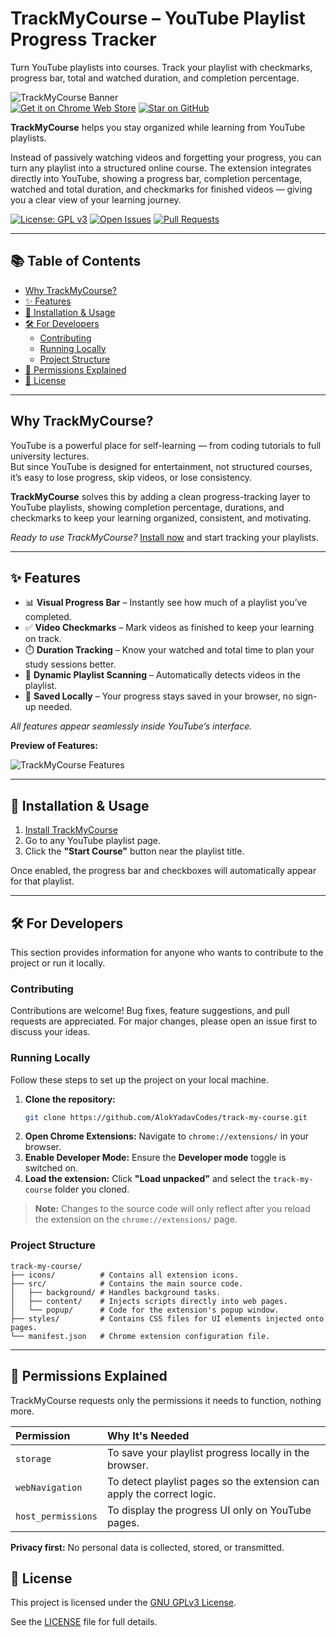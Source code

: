# TrackMyCourse – YouTube Playlist Progress Tracker

Turn YouTube playlists into courses. Track your playlist with checkmarks, progress bar, total and watched duration, and completion percentage.

![TrackMyCourse Banner](https://github.com/user-attachments/assets/642a93bb-9c8d-4e76-b452-537426eb9428)  
[![Get it on Chrome Web Store](https://img.shields.io/chrome-web-store/v/eojbembojnleniamokihimgjikmpahin?label=Chrome%20Web%20Store&logo=google-chrome&logoColor=white)](https://chromewebstore.google.com/detail/trackmycourse-track-youtu/eojbembojnleniamokihimgjikmpahin)
[![Star on GitHub](https://img.shields.io/github/stars/AlokYadavCodes/track-my-course?style=social)](https://github.com/AlokYadavCodes/track-my-course/stargazers)

**TrackMyCourse** helps you stay organized while learning from YouTube playlists.

Instead of passively watching videos and forgetting your progress, you can turn any playlist into a structured online course. The extension integrates directly into YouTube, showing a progress bar, completion percentage, watched and total duration, and checkmarks for finished videos — giving you a clear view of your learning journey.

[![License: GPL v3](https://img.shields.io/badge/License-GPLv3-blue.svg)](https://www.gnu.org/licenses/gpl-3.0) [![Open Issues](https://img.shields.io/github/issues/AlokYadavCodes/track-my-course)](https://github.com/AlokYadavCodes/track-my-course/issues) [![Pull Requests](https://img.shields.io/github/issues-pr/AlokYadavCodes/track-my-course)](https://github.com/AlokYadavCodes/track-my-course/pulls)

---

## 📚 Table of Contents

- [Why TrackMyCourse?](#why-trackmycourse)
- [✨ Features](#-features)
- [🚀 Installation & Usage](#-installation--usage)
- [🛠️ For Developers](#️-for-developers)
    - [Contributing](#contributing)
    - [Running Locally](#running-locally)
    - [Project Structure](#project-structure)
- [🔐 Permissions Explained](#-permissions-explained)
- [📜 License](#-license)

---

## Why TrackMyCourse?

YouTube is a powerful place for self-learning — from coding tutorials to full university lectures.  
But since YouTube is designed for entertainment, not structured courses, it’s easy to lose progress, skip videos, or lose consistency.

**TrackMyCourse** solves this by adding a clean progress-tracking layer to YouTube playlists, showing completion percentage, durations, and checkmarks to keep your learning organized, consistent, and motivating.

_Ready to use TrackMyCourse?_ [Install now](https://chromewebstore.google.com/detail/trackmycourse-track-youtu/eojbembojnleniamokihimgjikmpahin) and start tracking your playlists.

---

## ✨ Features

-   📊 **Visual Progress Bar** – Instantly see how much of a playlist you’ve completed.
-   ✅ **Video Checkmarks** – Mark videos as finished to keep your learning on track.
-   ⏱️ **Duration Tracking** – Know your watched and total time to plan your study sessions better.
-   🔄 **Dynamic Playlist Scanning** – Automatically detects videos in the playlist.
-   💾 **Saved Locally** – Your progress stays saved in your browser, no sign-up needed.

_All features appear seamlessly inside YouTube’s interface._

**Preview of Features:**

![TrackMyCourse Features](https://github.com/user-attachments/assets/8c127ea8-cd61-4033-bd51-6ad586f467b0)

---

## 🚀 Installation & Usage

1. [Install TrackMyCourse](https://chromewebstore.google.com/detail/trackmycourse-track-youtu/eojbembojnleniamokihimgjikmpahin)
2. Go to any YouTube playlist page.
3. Click the **"Start Course"** button near the playlist title.

Once enabled, the progress bar and checkboxes will automatically appear for that playlist.

---

## 🛠️ For Developers

This section provides information for anyone who wants to contribute to the project or run it locally.

### Contributing

Contributions are welcome! Bug fixes, feature suggestions, and pull requests are appreciated. For major changes, please open an issue first to discuss your ideas.

### Running Locally

Follow these steps to set up the project on your local machine.

1.  **Clone the repository:**
    ```bash
    git clone https://github.com/AlokYadavCodes/track-my-course.git
    ```
2.  **Open Chrome Extensions:** Navigate to `chrome://extensions/` in your browser.
3.  **Enable Developer Mode:** Ensure the **Developer mode** toggle is switched on.
4.  **Load the extension:** Click **"Load unpacked"** and select the `track-my-course` folder you cloned.

> **Note:** Changes to the source code will only reflect after you reload the extension on the `chrome://extensions/` page.

### Project Structure

```
track-my-course/
├── icons/          # Contains all extension icons.
├── src/            # Contains the main source code.
│   ├── background/ # Handles background tasks.
│   ├── content/    # Injects scripts directly into web pages.
│   └── popup/      # Code for the extension's popup window.
├── styles/         # Contains CSS files for UI elements injected onto pages.
└── manifest.json   # Chrome extension configuration file.
```

---

## 🔐 Permissions Explained

TrackMyCourse requests only the permissions it needs to function, nothing more.

| Permission         | Why It's Needed                                                        |
| :----------------- | :--------------------------------------------------------------------- |
| `storage`          | To save your playlist progress locally in the browser.                 |
| `webNavigation`    | To detect playlist pages so the extension can apply the correct logic. |
| `host_permissions` | To display the progress UI only on YouTube pages.                      |

**Privacy first:** No personal data is collected, stored, or transmitted.

## 📜 License

This project is licensed under the [GNU GPLv3 License](https://www.gnu.org/licenses/gpl-3.0.html).

See the [LICENSE](LICENSE) file for full details.

